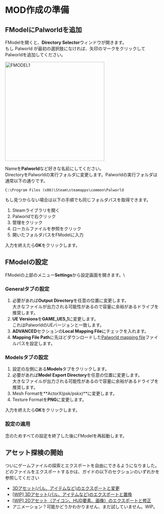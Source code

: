 # MOD作成の準備

## FModelにPalworldを追加

FModelを開くと、**Directory Selector**ウィンドウが開きます。\
もし Palworld が最初の選択肢になければ、矢印のマークをクリックしてPalworldを追加してください。

<img width="323" alt="FMODEL1" src="https://github.com/KURAMAAA0/PalModding/assets/58988462/5bced3f7-22dd-4ae7-b67c-854199bec4ed">

Nameを**Palworld**など好きな名前にしてください。\
DirectoryをPalworldの実行フォルダに変更します。Palworldの実行フォルダは通常以下の通りです。

```text
C:\Program Files (x86)\Steam\steamapps\common\Palworld
```

もし見つからない場合は以下の手順でも同じフォルダパスを取得できます。

1. Steamライブラリを開く
2. Palworldで右クリック
3. 管理をクリック
4. ローカルファイルを参照をクリック
5. 開いたフォルダパスをFModelに入力

入力を終えたら**OK**をクリックします。

## FModelの設定

FModelの上部のメニュー**Settings**から設定画面を開きます。\

### Generalタブの設定

1. 必要があれば**Output Directory**を任意の位置に変更します。\
   大きなファイルが出力される可能性があるので容量に余裕があるドライブを推奨します。
2. **UE Versions**を**GAME_UE5_1**に変更します。\
   これはPalworldのUEバージョンと一致します。
3. **ADVANCED**セクションの**Local Mapping File**にチェックを入れます。
4. **Mapping File Path**に先ほどダウンロードした[Palworld mapping file](https://github.com/KURAMAAA0/PalModding/raw/main/Assset%20Swap%20Guide/Mappings.usmap "Palworld mapping file")ファイルパスを設定します。

### Modelsタブの設定

1. 設定の左側にある**Models**タブをクリックします。
2. 必要があれば**Model Export Directory**を任意の位置に変更します。\
   大きなファイルが出力される可能性があるので容量に余裕があるドライブを推奨します。
3. Mesh Formatを**ActorX(psk/pskx)**に変更します。
4. Texture Formatを**PNG**に変更します。

入力を終えたら**OK**をクリックします。

### 設定の適用

念のためすべての設定を終了した後にFModelを再起動します。

## アセット探検の開始

ついにゲームファイルの探索とエクスポートを自由にできるようになりました。\
どのファイルをエクスポートするかは、ガイドの以下のセクションのいずれかを参照してください

- [3Dアセット(パル、アイテムなど)のエクスポートと変更](https://github.com/KURAMAAA0/PalModding/blob/main/Assset%20Swap%20Guide/ExportingModifying3DAssets.md "Exporting and modifying 3D assets (Pals, items, etc..)")
- [[WIP] 3Dアセット(パル、アイテムなど)のエクスポートと置換](https://github.com/KURAMAAA0/PalModding/blob/main/Assset%20Swap%20Guide/ExportingReplacing3DAssets.md)
- [[WIP] 2Dアセット（アイコン、HUD要素、画像）のエクスポートと修正](https://github.com/KURAMAAA0/PalModding/blob/main/Assset%20Swap%20Guide/ExportingModifying2DAssets.md)
- アニメーション？可能かどうかわかりません、まだ試していません。WIP。
